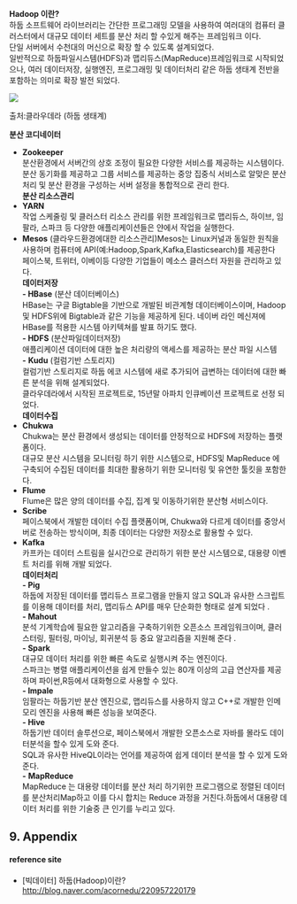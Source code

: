 **Hadoop 이란?**  
하둡 소프트웨어 라이브러리는 간단한 프로그래밍 모델을 사용하여 여러대의 컴퓨터 클러스터에서 대규모 데이터 세트를 분산 처리 할 수있게 해주는 프레임워크 이다.  
단일 서버에서 수천대의 머신으로 확장 할 수 있도록 설계되었다.  
일반적으로 하둡파일시스템(HDFS)과 맵리듀스(MapReduce)프레임워크로 시작되었으나, 여러 데이터저장, 실행엔진, 프로그래밍 및 데이터처리 같은 하둡 생태계 전반을 포함하는 의미로 확장 발전 되었다.

![](http://postfiles8.naver.net/MjAxNzAzMTNfMTY5/MDAxNDg5NDAyNjcwNzUw.oFVCJWbiT0wxBQ98gpdW5V7N-U-gkLXA4VGL21nNXlMg.BjfSmzoIvec1v1VBjKRm9W94Ew2ZVRQGhB6nd_Rvry0g.PNG.acornedu/hha05.png?type=w966)

출처:클라우데라 (하둡 생태계)

**분산 코디네이터**  
- **Zookeeper**  
분산환경에서 서버간의 상호 조정이 필요한 다양한 서비스를 제공하는 시스템이다.  
분산 동기화를 제공하고 그룹 서비스를 제공하는 중앙 집중식 서비스로 알맞은 분산처리 및 분산 환경을 구성하는 서버 설정을 통합적으로 관리 한다.  
**분산 리소스관리**  
- **YARN**  
작업 스케줄링 및 클러스터 리소스 관리를 위한 프레임워크로 맵리듀스, 하이브, 임팔라, 스파크 등 다양한 애플리케이션들은 얀에서 작업을 실행한다.  
- **Mesos** (클라우드환경에대한 리소스관리)Mesos는 Linux커널과 동일한 원칙을 사용하며 컴퓨터에 API(예:Hadoop,Spark,Kafka,Elasticsearch)를 제공한다  
페이스북, 트위터, 이베이등 다양한 기업들이 메소스 클러스터 자원을 관리하고 있다.  
**데이터저장**  
**- HBase** (분산 데이터베이스)  
HBase는 구글 Bigtable을 기반으로 개발된 비관계형 데이터베이스이며, Hadoop및 HDFS위에 Bigtable과 같은 기능을 제공하게 된다. 네이버 라인 메신져에  HBase를 적용한 시스템 아키텍쳐를 발표 하기도 했다.  
**- HDFS** (분산파일데이터저장)  
애플리케이션 데이터에 대한 높은 처리량의 액세스를 제공하는 분산 파일 시스템  
**-** **Kudu** (컬럼기반 스토리지)  
컬럼기반 스토리지로 하둡 에코 시스템에 새로 추가되어 급변하는 데이터에 대한 빠른 분석을 위해 설계되었다.  
클라우데라에서 시작된 프로젝트로, 15년말 아파치 인큐베이션 프로젝트로 선정 되었다.  
**데이터수집**  
- **Chukwa**  
Chukwa는 분산 환경에서 생성되는 데이터를 안정적으로 HDFS에 저장하는 플랫폼이다.  
대규모 분산 시스템을 모니터링 하기 위한 시스템으로, HDFS및 MapReduce 에 구축되어 수집된 데이터를 최대한 활용하기 위한 모니터링 및 유연한 툴킷을 포함한다.  
- **Flume**  
Flume은 많은 양의 데이터를 수집, 집계 및 이동하기위한 분산형 서비스이다.  
- **Scribe**  
페이스북에서 개발한 데이터 수집 플랫폼이며,  Chukwa와 다르게 데이터를 중앙서버로 전송하는 방식이며, 최종 데이터는 다양한 저장소로 활용할 수 있다.  
- **Kafka**  
카프카는 데이터 스트림을 실시간으로 관리하기 위한 분산 시스템으로, 대용량 이벤트 처리를 위해 개발 되었다.  
**데이터처리**  
**- Pig**  
하둡에 저장된 데이터를 맵리듀스 프로그램을 만들지 않고 SQL과 유사한 스크립트를 이용해 데이터를 처리, 맵리듀스 API를 매우 단순화한 형태로 설계 되었다 .  
**- Mahout**  
분석 기계학습에 필요한 알고리즘을 구축하기위한 오픈소스 프레임워크이며, 클러스터링, 필터링, 마이닝, 회귀분석 등 중요 알고리즘을 지원해 준다 .  
**- Spark**  
대규모 데이터 처리를 위한 빠른 속도로 실행시켜 주는 엔진이다.  
스파크는 병렬 애플리케이션을 쉽게 만들수 있는 80개 이상의 고급 연산자를 제공하며 파이썬,R등에서 대화형으로 사용할 수 있다.  
**- Impale**  
임팔라는 하둡기반 분산 엔진으로, 맵리듀스를 사용하지 않고 C++로 개발한 인메모리 엔진을 사용해 빠른 성능을 보여준다.  
**- Hive**  
하둡기반 데이터 솔루션으로, 페이스북에서 개발한 오픈소스로 자바를 몰라도 데이터분석을 할수 있게 도와 준다.  
SQL과 유사한 HiveQL이라는 언어를 제공하여 쉽게 데이터 분석을 할 수 있게 도와 준다.  
**-** **MapReduce**  
MapReduce 는 대용량 데이터를 분산 처리 하기위한 프로그램으로 정렬된 데이터를 분산처리Map하고 이를 다시 합치는 Reduce 과정을 거친다.하둡에서 대용량 데이터 처리를 위한 기술중 큰 인기를 누리고 있다.  

## 9. Appendix

#### reference site

* [빅데이터] 하둡(Hadoop)이란?  
http://blog.naver.com/acornedu/220957220179

